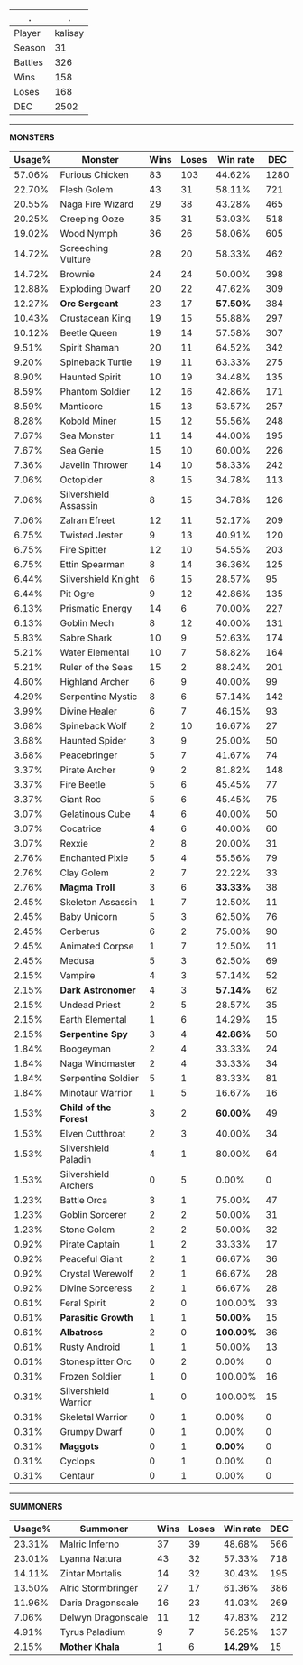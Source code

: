 .|.
|-|-
Player|kalisay
Season|31
Battles|326
Wins|158
Loses|168
DEC|2502

---
**MONSTERS**

Usage%|Monster|Wins|Loses|Win rate|DEC|
-|-|-|-|-|-|
57.06%|Furious Chicken|83|103|44.62%|1280|
22.70%|Flesh Golem|43|31|58.11%|721|
20.55%|Naga Fire Wizard|29|38|43.28%|465|
20.25%|Creeping Ooze|35|31|53.03%|518|
19.02%|Wood Nymph|36|26|58.06%|605|
14.72%|Screeching Vulture|28|20|58.33%|462|
14.72%|Brownie|24|24|50.00%|398|
12.88%|Exploding Dwarf|20|22|47.62%|309|
12.27%|**Orc Sergeant**|23|17|**57.50%**|384|
10.43%|Crustacean King|19|15|55.88%|297|
10.12%|Beetle Queen|19|14|57.58%|307|
9.51%|Spirit Shaman|20|11|64.52%|342|
9.20%|Spineback Turtle|19|11|63.33%|275|
8.90%|Haunted Spirit|10|19|34.48%|135|
8.59%|Phantom Soldier|12|16|42.86%|171|
8.59%|Manticore|15|13|53.57%|257|
8.28%|Kobold Miner|15|12|55.56%|248|
7.67%|Sea Monster|11|14|44.00%|195|
7.67%|Sea Genie|15|10|60.00%|226|
7.36%|Javelin Thrower|14|10|58.33%|242|
7.06%|Octopider|8|15|34.78%|113|
7.06%|Silvershield Assassin|8|15|34.78%|126|
7.06%|Zalran Efreet|12|11|52.17%|209|
6.75%|Twisted Jester|9|13|40.91%|120|
6.75%|Fire Spitter|12|10|54.55%|203|
6.75%|Ettin Spearman|8|14|36.36%|125|
6.44%|Silvershield Knight|6|15|28.57%|95|
6.44%|Pit Ogre|9|12|42.86%|135|
6.13%|Prismatic Energy|14|6|70.00%|227|
6.13%|Goblin Mech|8|12|40.00%|131|
5.83%|Sabre Shark|10|9|52.63%|174|
5.21%|Water Elemental|10|7|58.82%|164|
5.21%|Ruler of the Seas|15|2|88.24%|201|
4.60%|Highland Archer|6|9|40.00%|99|
4.29%|Serpentine Mystic|8|6|57.14%|142|
3.99%|Divine Healer|6|7|46.15%|93|
3.68%|Spineback Wolf|2|10|16.67%|27|
3.68%|Haunted Spider|3|9|25.00%|50|
3.68%|Peacebringer|5|7|41.67%|74|
3.37%|Pirate Archer|9|2|81.82%|148|
3.37%|Fire Beetle|5|6|45.45%|77|
3.37%|Giant Roc|5|6|45.45%|75|
3.07%|Gelatinous Cube|4|6|40.00%|50|
3.07%|Cocatrice|4|6|40.00%|60|
3.07%|Rexxie|2|8|20.00%|31|
2.76%|Enchanted Pixie|5|4|55.56%|79|
2.76%|Clay Golem|2|7|22.22%|33|
2.76%|**Magma Troll**|3|6|**33.33%**|38|
2.45%|Skeleton Assassin|1|7|12.50%|11|
2.45%|Baby Unicorn|5|3|62.50%|76|
2.45%|Cerberus|6|2|75.00%|90|
2.45%|Animated Corpse|1|7|12.50%|11|
2.45%|Medusa|5|3|62.50%|69|
2.15%|Vampire|4|3|57.14%|52|
2.15%|**Dark Astronomer**|4|3|**57.14%**|62|
2.15%|Undead Priest|2|5|28.57%|35|
2.15%|Earth Elemental|1|6|14.29%|15|
2.15%|**Serpentine Spy**|3|4|**42.86%**|50|
1.84%|Boogeyman|2|4|33.33%|24|
1.84%|Naga Windmaster|2|4|33.33%|34|
1.84%|Serpentine Soldier|5|1|83.33%|81|
1.84%|Minotaur Warrior|1|5|16.67%|16|
1.53%|**Child of the Forest**|3|2|**60.00%**|49|
1.53%|Elven Cutthroat|2|3|40.00%|34|
1.53%|Silvershield Paladin|4|1|80.00%|64|
1.53%|Silvershield Archers|0|5|0.00%|0|
1.23%|Battle Orca|3|1|75.00%|47|
1.23%|Goblin Sorcerer|2|2|50.00%|31|
1.23%|Stone Golem|2|2|50.00%|32|
0.92%|Pirate Captain|1|2|33.33%|17|
0.92%|Peaceful Giant|2|1|66.67%|36|
0.92%|Crystal Werewolf|2|1|66.67%|28|
0.92%|Divine Sorceress|2|1|66.67%|28|
0.61%|Feral Spirit|2|0|100.00%|33|
0.61%|**Parasitic Growth**|1|1|**50.00%**|15|
0.61%|**Albatross**|2|0|**100.00%**|36|
0.61%|Rusty Android|1|1|50.00%|13|
0.61%|Stonesplitter Orc|0|2|0.00%|0|
0.31%|Frozen Soldier|1|0|100.00%|16|
0.31%|Silvershield Warrior|1|0|100.00%|15|
0.31%|Skeletal Warrior|0|1|0.00%|0|
0.31%|Grumpy Dwarf|0|1|0.00%|0|
0.31%|**Maggots**|0|1|**0.00%**|0|
0.31%|Cyclops|0|1|0.00%|0|
0.31%|Centaur|0|1|0.00%|0|

---
**SUMMONERS**

Usage%|Summoner|Wins|Loses|Win rate|DEC|
-|-|-|-|-|-|
23.31%|Malric Inferno|37|39|48.68%|566|
23.01%|Lyanna Natura|43|32|57.33%|718|
14.11%|Zintar Mortalis|14|32|30.43%|195|
13.50%|Alric Stormbringer|27|17|61.36%|386|
11.96%|Daria Dragonscale|16|23|41.03%|269|
7.06%|Delwyn Dragonscale|11|12|47.83%|212|
4.91%|Tyrus Paladium|9|7|56.25%|137|
2.15%|**Mother Khala**|1|6|**14.29%**|15|
